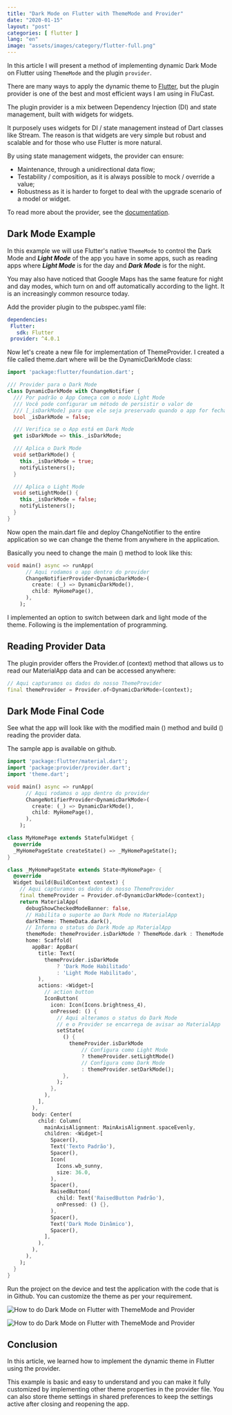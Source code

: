 ```yaml
---
title: "Dark Mode on Flutter with ThemeMode and Provider"
date: "2020-01-15"
layout: "post"
categories: [ flutter ]
lang: "en"
image: "assets/images/category/flutter-full.png"
---
```


In this article I will present a method of implementing dynamic Dark Mode on Flutter using `ThemeMode` and the plugin `provider`.

There are many ways to apply the dynamic theme to [Flutter](https://www.luizeof.com.br/en/flutter/), but the plugin provider is one of the best and most efficient ways I am using in FluCast.

The plugin provider is a mix between Dependency Injection (DI) and state management, built with widgets for widgets.

It purposely uses widgets for DI / state management instead of Dart classes like Stream. The reason is that widgets are very simple but robust and scalable and for those who use Flutter is more natural.

By using state management widgets, the provider can ensure:

- Maintenance, through a unidirectional data flow;
- Testability / composition, as it is always possible to mock / override a value;
- Robustness as it is harder to forget to deal with the upgrade scenario of a model or widget.

To read more about the provider, see the [documentation](https://pub.dev/packages/provider).

## Dark Mode Example

In this example we will use Flutter's native `ThemeMode` to control the Dark Mode and **_Light Mode_** of the app you have in some apps, such as reading apps where **_Light Mode_** is for the day and **_Dark Mode_** is for the night.

You may also have noticed that Google Maps has the same feature for night and day modes, which turn on and off automatically according to the light. It is an increasingly common resource today.

Add the provider plugin to the pubspec.yaml file:

```yaml
dependencies:  
 Flutter:  
   sdk: Flutter  
 provider: ^4.0.1
```

Now let's create a new file for implementation of ThemeProvider. I created a file called theme.dart where will be the DynamicDarkMode class:

```dart
import 'package:flutter/foundation.dart';

/// Provider para o Dark Mode
class DynamicDarkMode with ChangeNotifier {
  /// Por padrão o App Começa com o modo Light Mode
  /// Você pode configurar um método de persistir o valor de
  /// [_isDarkMode] para que ele seja preservado quando o app for fechado
  bool _isDarkMode = false;

  /// Verifica se o App está em Dark Mode
  get isDarkMode => this._isDarkMode;

  /// Aplica o Dark Mode
  void setDarkMode() {
    this._isDarkMode = true;
    notifyListeners();
  }

  /// Aplica o Light Mode
  void setLightMode() {
    this._isDarkMode = false;
    notifyListeners();
  }
}
```

Now open the main.dart file and deploy ChangeNotifier to the entire application so we can change the theme from anywhere in the application.

Basically you need to change the main () method to look like this:

```dart
void main() async => runApp(
      // Aqui rodamos o app dentro do provider
      ChangeNotifierProvider<DynamicDarkMode>(
        create: (_) => DynamicDarkMode(),
        child: MyHomePage(),
      ),
    );
```

I implemented an option to switch between dark and light mode of the theme. Following is the implementation of programming.

## Reading Provider Data

The plugin provider offers the Provider.of (context) method that allows us to read our MaterialApp data and can be accessed anywhere:

```dart
// Aqui capturamos os dados do nosso ThemeProvider
final themeProvider = Provider.of<DynamicDarkMode>(context);
```

## Dark Mode Final Code

See what the app will look like with the modified main () method and build () reading the provider data.

The sample app is available on github.

```dart
import 'package:flutter/material.dart';
import 'package:provider/provider.dart';
import 'theme.dart';

void main() async => runApp(
      // Aqui rodamos o app dentro do provider
      ChangeNotifierProvider<DynamicDarkMode>(
        create: (_) => DynamicDarkMode(),
        child: MyHomePage(),
      ),
    );

class MyHomePage extends StatefulWidget {
  @override
  _MyHomePageState createState() => _MyHomePageState();
}

class _MyHomePageState extends State<MyHomePage> {
  @override
  Widget build(BuildContext context) {
    // Aqui capturamos os dados do nosso ThemeProvider
    final themeProvider = Provider.of<DynamicDarkMode>(context);
    return MaterialApp(
      debugShowCheckedModeBanner: false,
      // Habilita o suporte ao Dark Mode no MaterialApp
      darkTheme: ThemeData.dark(),
      // Informa o status do Dark Mode ap MaterialApp
      themeMode: themeProvider.isDarkMode ? ThemeMode.dark : ThemeMode.light,
      home: Scaffold(
        appBar: AppBar(
          title: Text(
            themeProvider.isDarkMode
                ? 'Dark Mode Habilitado'
                : 'Light Mode Habilitado',
          ),
          actions: <Widget>[
            // action button
            IconButton(
              icon: Icon(Icons.brightness_4),
              onPressed: () {
                // Aqui alteramos o status do Dark Mode
                // e o Provider se encarrega de avisar ao MaterialApp
                setState(
                  () {
                    themeProvider.isDarkMode
                        // Configura como Light Mode
                        ? themeProvider.setLightMode()
                        // Configura como Dark Mode
                        : themeProvider.setDarkMode();
                  },
                );
              },
            ),
          ],
        ),
        body: Center(
          child: Column(
            mainAxisAlignment: MainAxisAlignment.spaceEvenly,
            children: <Widget>[
              Spacer(),
              Text('Texto Padrão'),
              Spacer(),
              Icon(
                Icons.wb_sunny,
                size: 36.0,
              ),
              Spacer(),
              RaisedButton(
                child: Text('RaisedButton Padrão'),
                onPressed: () {},
              ),
              Spacer(),
              Text('Dark Mode Dinâmico'),
              Spacer(),
            ],
          ),
        ),
      ),
    );
  }
}
```

Run the project on the device and test the application with the code that is in Github. You can customize the theme as per your requirement.

![How to do Dark Mode on Flutter with ThemeMode and Provider](/assets/images/flutter-light-mode.webp)

![How to do Dark Mode on Flutter with ThemeMode and Provider](assets/images/flutter-dark-mode.webp)

## Conclusion

In this article, we learned how to implement the dynamic theme in Flutter using the provider.

This example is basic and easy to understand and you can make it fully customized by implementing other theme properties in the provider file. You can also store theme settings in shared preferences to keep the settings active after closing and reopening the app.
